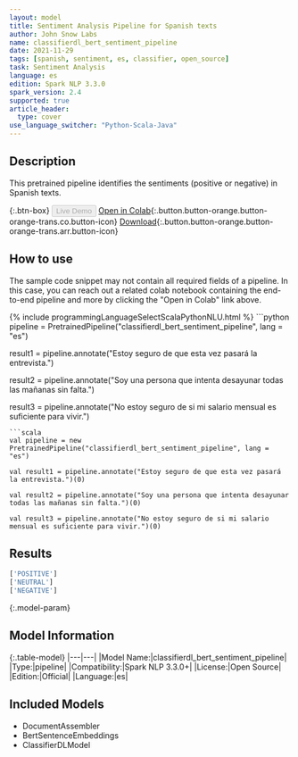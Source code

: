 ```yaml
---
layout: model
title: Sentiment Analysis Pipeline for Spanish texts
author: John Snow Labs
name: classifierdl_bert_sentiment_pipeline
date: 2021-11-29
tags: [spanish, sentiment, es, classifier, open_source]
task: Sentiment Analysis
language: es
edition: Spark NLP 3.3.0
spark_version: 2.4
supported: true
article_header:
  type: cover
use_language_switcher: "Python-Scala-Java"
---
```


## Description

This pretrained pipeline identifies the sentiments (positive or negative) in Spanish texts.

{:.btn-box}
<button class="button button-orange" disabled>Live Demo</button>
[Open in Colab](https://colab.research.google.com/github/JohnSnowLabs/spark-nlp-workshop/blob/master/tutorials/streamlit_notebooks/CLASSIFICATION_ES_SENTIMENT.ipynb){:.button.button-orange.button-orange-trans.co.button-icon}
[Download](https://s3.amazonaws.com/auxdata.johnsnowlabs.com/public/models/classifierdl_bert_sentiment_pipeline_es_3.3.0_2.4_1638192149292.zip){:.button.button-orange.button-orange-trans.arr.button-icon}

## How to use

The sample code snippet may not contain all required fields of a pipeline. In this case, you can reach out a related colab notebook containing the end-to-end pipeline and more by clicking the "Open in Colab" link above.




<div class="tabs-box" markdown="1">
{% include programmingLanguageSelectScalaPythonNLU.html %}
```python
pipeline = PretrainedPipeline("classifierdl_bert_sentiment_pipeline", lang = "es")

result1 = pipeline.annotate("Estoy seguro de que esta vez pasará la entrevista.")

result2 = pipeline.annotate("Soy una persona que intenta desayunar todas las mañanas sin falta.")

result3 = pipeline.annotate("No estoy seguro de si mi salario mensual es suficiente para vivir.")
```
```scala
val pipeline = new PretrainedPipeline("classifierdl_bert_sentiment_pipeline", lang = "es")

val result1 = pipeline.annotate("Estoy seguro de que esta vez pasará la entrevista.")(0)

val result2 = pipeline.annotate("Soy una persona que intenta desayunar todas las mañanas sin falta.")(0)

val result3 = pipeline.annotate("No estoy seguro de si mi salario mensual es suficiente para vivir.")(0)
```
</div>

## Results

```bash
['POSITIVE']
['NEUTRAL']
['NEGATIVE']
```

{:.model-param}
## Model Information

{:.table-model}
|---|---|
|Model Name:|classifierdl_bert_sentiment_pipeline|
|Type:|pipeline|
|Compatibility:|Spark NLP 3.3.0+|
|License:|Open Source|
|Edition:|Official|
|Language:|es|

## Included Models

- DocumentAssembler
- BertSentenceEmbeddings
- ClassifierDLModel
